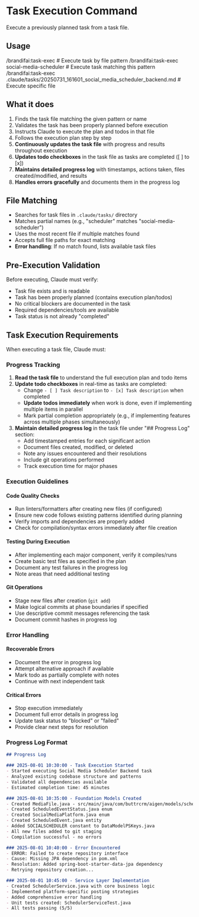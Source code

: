 # Task Execution Command

Execute a previously planned task from a task file.

## Usage
/brandifai:task-exec <task-file-name>         # Execute task by file pattern
/brandifai:task-exec social-media-scheduler   # Execute task matching this pattern
/brandifai:task-exec .claude/tasks/20250731_161601_social_media_scheduler_backend.md  # Execute specific file

## What it does
1. Finds the task file matching the given pattern or name
2. Validates the task has been properly planned before execution
3. Instructs Claude to execute the plan and todos in that file
4. Follows the execution plan step by step
5. **Continuously updates the task file** with progress and results throughout execution
6. **Updates todo checkboxes** in the task file as tasks are completed ([ ] to [x])
7. **Maintains detailed progress log** with timestamps, actions taken, files created/modified, and results
8. **Handles errors gracefully** and documents them in the progress log

## File Matching
- Searches for task files in `.claude/tasks/` directory
- Matches partial names (e.g., "scheduler" matches "social-media-scheduler")
- Uses the most recent file if multiple matches found
- Accepts full file paths for exact matching
- **Error handling**: If no match found, lists available task files

## Pre-Execution Validation
Before executing, Claude must verify:
- Task file exists and is readable
- Task has been properly planned (contains execution plan/todos)
- No critical blockers are documented in the task
- Required dependencies/tools are available
- Task status is not already "completed"

## Task Execution Requirements

When executing a task file, Claude must:

### Progress Tracking
1. **Read the task file** to understand the full execution plan and todo items
2. **Update todo checkboxes** in real-time as tasks are completed:
   - Change `- [ ] Task description` to `- [x] Task description` when completed
   - **Update todos immediately** when work is done, even if implementing multiple items in parallel
   - Mark partial completion appropriately (e.g., if implementing features across multiple phases simultaneously)
3. **Maintain detailed progress log** in the task file under "## Progress Log" section:
   - Add timestamped entries for each significant action
   - Document files created, modified, or deleted
   - Note any issues encountered and their resolutions
   - Include git operations performed
   - Track execution time for major phases

### Execution Guidelines

#### Code Quality Checks
- Run linters/formatters after creating new files (if configured)
- Ensure new code follows existing patterns identified during planning
- Verify imports and dependencies are properly added
- Check for compilation/syntax errors immediately after file creation

#### Testing During Execution
- After implementing each major component, verify it compiles/runs
- Create basic test files as specified in the plan
- Document any test failures in the progress log
- Note areas that need additional testing

#### Git Operations
- Stage new files after creation (`git add`)
- Make logical commits at phase boundaries if specified
- Use descriptive commit messages referencing the task
- Document commit hashes in progress log

### Error Handling

#### Recoverable Errors
- Document the error in progress log
- Attempt alternative approach if available
- Mark todo as partially complete with notes
- Continue with next independent task

#### Critical Errors
- Stop execution immediately
- Document full error details in progress log
- Update task status to "blocked" or "failed"
- Provide clear next steps for resolution

### Progress Log Format
```markdown
## Progress Log

### 2025-08-01 10:30:00 - Task Execution Started
- Started executing Social Media Scheduler Backend task
- Analyzed existing codebase structure and patterns
- Validated all dependencies available
- Estimated completion time: 45 minutes

### 2025-08-01 10:35:00 - Foundation Models Created  
- Created MediaFile.java - src/main/java/com/buttrcrm/aigen/models/scheduler/MediaFile.java
- Created ScheduledEventStatus.java enum
- Created SocialMediaPlatform.java enum  
- Created ScheduledEvent.java entity
- Added SOCIALSCHEDULER constant to DataModelPSKeys.java
- All new files added to git staging
- Compilation successful - no errors

### 2025-08-01 10:40:00 - Error Encountered
- ERROR: Failed to create repository interface
- Cause: Missing JPA dependency in pom.xml
- Resolution: Added spring-boot-starter-data-jpa dependency
- Retrying repository creation...

### 2025-08-01 10:45:00 - Service Layer Implementation
- Created SchedulerService.java with core business logic
- Implemented platform-specific posting strategies
- Added comprehensive error handling
- Unit tests created: SchedulerServiceTest.java
- All tests passing (5/5)
```